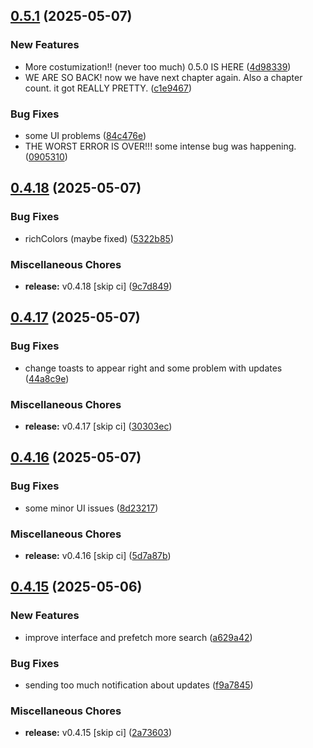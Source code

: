## [0.5.1](https://github.com/manga-you-know/desktop/compare/v0.4.18...v0.5.1) (2025-05-07)


### New Features

* More costumization!! (never too much) 0.5.0 IS HERE ([4d98339](https://github.com/manga-you-know/desktop/commit/4d983398e2d508ec52802fb1657733e1224261e7))
* WE ARE SO BACK! now we have next chapter again. Also a chapter count. it got REALLY PRETTY. ([c1e9467](https://github.com/manga-you-know/desktop/commit/c1e9467ed1c45a7a4bcfe0a3113f0628a95b1f3c))


### Bug Fixes

* some UI problems ([84c476e](https://github.com/manga-you-know/desktop/commit/84c476ed1a1cf877bf9c5697e1408d63e7054639))
* THE WORST ERROR IS OVER!!! some intense bug was happening. ([0905310](https://github.com/manga-you-know/desktop/commit/0905310c9f5d35ec86e9e4bf96376a0e9d03e4f2))

## [0.4.18](https://github.com/manga-you-know/desktop/compare/v0.4.17...v0.4.18) (2025-05-07)


### Bug Fixes

* richColors (maybe fixed) ([5322b85](https://github.com/manga-you-know/desktop/commit/5322b85c1dbb0c25318a2afa86d4a18922de733a))


### Miscellaneous Chores

* **release:** v0.4.18 [skip ci] ([9c7d849](https://github.com/manga-you-know/desktop/commit/9c7d8495306f99ff6ef2ec495721f740e4a7b748))

## [0.4.17](https://github.com/manga-you-know/desktop/compare/v0.4.16...v0.4.17) (2025-05-07)


### Bug Fixes

* change toasts to appear right and some problem with updates ([44a8c9e](https://github.com/manga-you-know/desktop/commit/44a8c9ed1ad8d359359e652c4f96375580b1b1a9))


### Miscellaneous Chores

* **release:** v0.4.17 [skip ci] ([30303ec](https://github.com/manga-you-know/desktop/commit/30303ec20e15aad092457ea5c768045f8db13f7d))

## [0.4.16](https://github.com/manga-you-know/desktop/compare/v0.4.15...v0.4.16) (2025-05-07)


### Bug Fixes

* some minor UI issues ([8d23217](https://github.com/manga-you-know/desktop/commit/8d23217319a59bde41f0f98bccde6eb0d447f3dc))


### Miscellaneous Chores

* **release:** v0.4.16 [skip ci] ([5d7a87b](https://github.com/manga-you-know/desktop/commit/5d7a87b5bab8d0716ad0be885e2a5f49945e4dee))

## [0.4.15](https://github.com/manga-you-know/desktop/compare/v0.4.14...v0.4.15) (2025-05-06)


### New Features

* improve interface and prefetch more search ([a629a42](https://github.com/manga-you-know/desktop/commit/a629a42f07526fd2bf07a5307447b530216ada24))


### Bug Fixes

* sending too much notification about updates ([f9a7845](https://github.com/manga-you-know/desktop/commit/f9a78452aa1cdd6895c74d30214bb1c0917d91a7))


### Miscellaneous Chores

* **release:** v0.4.15 [skip ci] ([2a73603](https://github.com/manga-you-know/desktop/commit/2a736032ba85ee028fae38598b600ee551167691))


